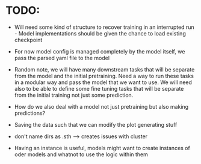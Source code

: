 # TODO: 
 - Will need some kind of structure to recover training in an interrupted run - Model implementations should be given the chance to load existing checkpoint
 - For now model config is managed completely by the model itself, we pass the parsed yaml file to the model
 - Random note, we will have many downstream tasks that will be separate from the model and the initial pretraining. Need a way to run these tasks in a modular way and pass the model that we want to use. We will need also to be able to define some fine tuning tasks that will be separate from the initial training not just some prediction.

 - How do we also deal with a model not just pretraining but also making predictions?
 - Saving the data such that we can modify the plot generating stuff 
 - don't name dirs as .sth --> creates issues with cluster
 - Having an instance is useful, models might want to create instances of oder models and whatnot to use the logic within them